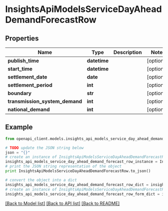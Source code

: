 # InsightsApiModelsServiceDayAheadDemandForecastRow


## Properties
Name | Type | Description | Notes
------------ | ------------- | ------------- | -------------
**publish_time** | **datetime** |  | [optional] 
**start_time** | **datetime** |  | [optional] 
**settlement_date** | **date** |  | [optional] 
**settlement_period** | **int** |  | [optional] 
**boundary** | **str** |  | [optional] 
**transmission_system_demand** | **int** |  | [optional] 
**national_demand** | **int** |  | [optional] 

## Example

```python
from openapi_client.models.insights_api_models_service_day_ahead_demand_forecast_row import InsightsApiModelsServiceDayAheadDemandForecastRow

# TODO update the JSON string below
json = "{}"
# create an instance of InsightsApiModelsServiceDayAheadDemandForecastRow from a JSON string
insights_api_models_service_day_ahead_demand_forecast_row_instance = InsightsApiModelsServiceDayAheadDemandForecastRow.from_json(json)
# print the JSON string representation of the object
print InsightsApiModelsServiceDayAheadDemandForecastRow.to_json()

# convert the object into a dict
insights_api_models_service_day_ahead_demand_forecast_row_dict = insights_api_models_service_day_ahead_demand_forecast_row_instance.to_dict()
# create an instance of InsightsApiModelsServiceDayAheadDemandForecastRow from a dict
insights_api_models_service_day_ahead_demand_forecast_row_form_dict = insights_api_models_service_day_ahead_demand_forecast_row.from_dict(insights_api_models_service_day_ahead_demand_forecast_row_dict)
```
[[Back to Model list]](../README.md#documentation-for-models) [[Back to API list]](../README.md#documentation-for-api-endpoints) [[Back to README]](../README.md)


